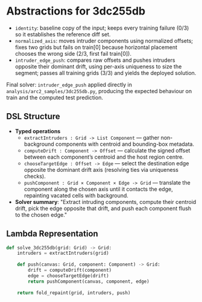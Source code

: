 # Abstractions for 3dc255db

- `identity`: baseline copy of the input; keeps every training failure (0/3) so it establishes the reference diff set.
- `normalized_axis`: moves intruder components using normalized offsets; fixes two grids but fails on train[0] because horizontal placement chooses the wrong side (2/3, first fail train[0]).
- `intruder_edge_push`: compares raw offsets and pushes intruders opposite their dominant drift, using per-axis uniqueness to size the segment; passes all training grids (3/3) and yields the deployed solution.

Final solver: `intruder_edge_push` applied directly in `analysis/arc2_samples/3dc255db.py`, producing the expected behaviour on train and the computed test prediction.

## DSL Structure
- **Typed operations**
  - `extractIntruders : Grid -> List Component` — gather non-background components with centroid and bounding-box metadata.
  - `computeDrift : Component -> Offset` — calculate the signed offset between each component’s centroid and the host region centre.
  - `chooseTargetEdge : Offset -> Edge` — select the destination edge opposite the dominant drift axis (resolving ties via uniqueness checks).
  - `pushComponent : Grid × Component × Edge -> Grid` — translate the component along the chosen axis until it contacts the edge, repainting vacated cells with background.
- **Solver summary**: "Extract intruding components, compute their centroid drift, pick the edge opposite that drift, and push each component flush to the chosen edge."

## Lambda Representation

```python
def solve_3dc255db(grid: Grid) -> Grid:
    intruders = extractIntruders(grid)
    
    def push(canvas: Grid, component: Component) -> Grid:
        drift = computeDrift(component)
        edge = chooseTargetEdge(drift)
        return pushComponent(canvas, component, edge)
    
    return fold_repaint(grid, intruders, push)
```
